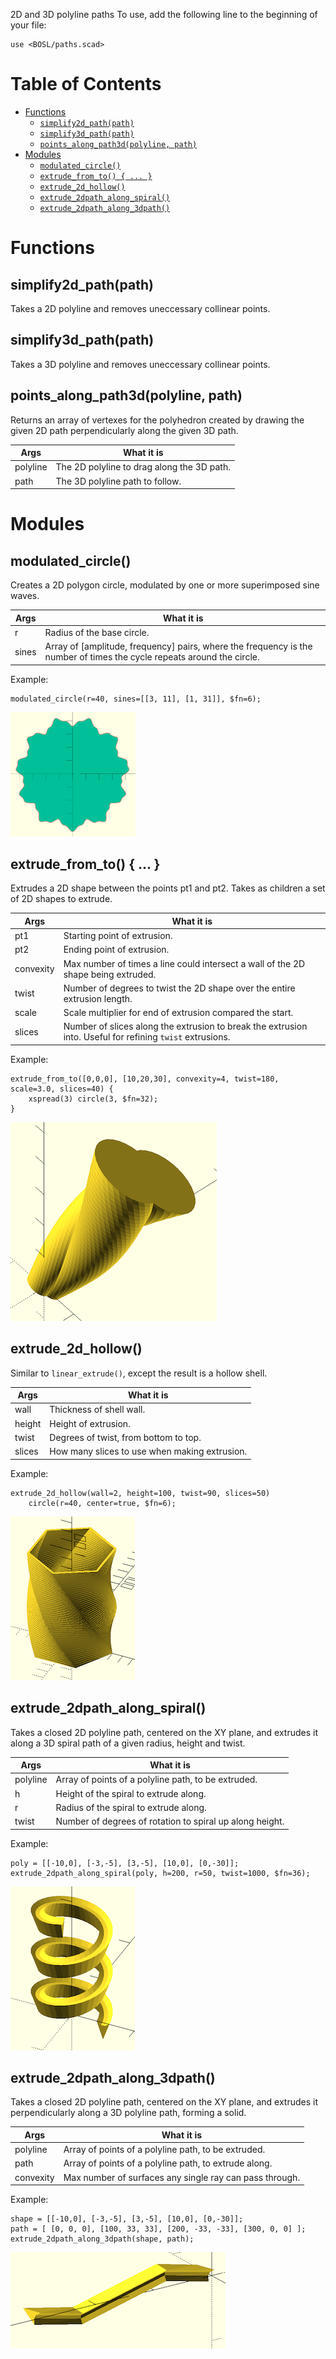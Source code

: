 2D and 3D polyline paths
To use, add the following line to the beginning of your file:

    use <BOSL/paths.scad>


# Table of Contents

- [Functions](#functions)
    - [`simplify2d_path(path)`](#simplify2d_pathpath)
    - [`simplify3d_path(path)`](#simplify3d_pathpath)
    - [`points_along_path3d(polyline, path)`](#points_along_path3dpolyline-path)
- [Modules](#modules)
    - [`modulated_circle()`](#modulated_circle)
    - [`extrude_from_to() { ... }`](#extrude_from_to---)
    - [`extrude_2d_hollow()`](#extrude_2d_hollow)
    - [`extrude_2dpath_along_spiral()`](#extrude_2dpath_along_spiral)
    - [`extrude_2dpath_along_3dpath()`](#extrude_2dpath_along_3dpath)



# Functions



## simplify2d\_path(path)
Takes a 2D polyline and removes uneccessary collinear points.



## simplify3d\_path(path)
Takes a 3D polyline and removes uneccessary collinear points.



## points\_along\_path3d(polyline, path)
Returns an array of vertexes for the polyhedron created by drawing the given
2D path perpendicularly along the given 3D path.

Args     | What it is
-------- | --------------------------
polyline | The 2D polyline to drag along the 3D path.
path     | The 3D polyline path to follow.




# Modules


## modulated\_circle()
Creates a 2D polygon circle, modulated by one or more superimposed sine waves.

Args     | What it is
-------- | --------------------------
r        | Radius of the base circle.
sines    | Array of [amplitude, frequency] pairs, where the frequency is the number of times the cycle repeats around the circle.

Example:

    modulated_circle(r=40, sines=[[3, 11], [1, 31]], $fn=6);

![modulated\_circle](images/paths/modulated_circle.png)



## extrude\_from\_to() { ... }
Extrudes a 2D shape between the points pt1 and pt2.
Takes as children a set of 2D shapes to extrude.

Args       | What it is
---------- | --------------------------
pt1        | Starting point of extrusion.
pt2        | Ending point of extrusion.
convexity  | Max number of times a line could intersect a wall of the 2D shape being extruded.
twist      | Number of degrees to twist the 2D shape over the entire extrusion length.
scale      | Scale multiplier for end of extrusion compared the start.
slices     | Number of slices along the extrusion to break the extrusion into.  Useful for refining `twist` extrusions.

Example:

    extrude_from_to([0,0,0], [10,20,30], convexity=4, twist=180, scale=3.0, slices=40) {
        xspread(3) circle(3, $fn=32);
    }

![extrude\_from\_to](images/paths/extrude_from_to.png)



## extrude\_2d\_hollow()
Similar to `linear_extrude()`, except the result is a hollow shell.

Args     | What it is
-------- | --------------------------
wall     | Thickness of shell wall.
height   | Height of extrusion.
twist    | Degrees of twist, from bottom to top.
slices   | How many slices to use when making extrusion.

Example:

    extrude_2d_hollow(wall=2, height=100, twist=90, slices=50)
        circle(r=40, center=true, $fn=6);

![extrude\_2d\_hollow](images/paths/extrude_2d_hollow.png)



## extrude\_2dpath\_along\_spiral()
Takes a closed 2D polyline path, centered on the XY plane, and
extrudes it along a 3D spiral path of a given radius, height and twist.

Args     | What it is
-------- | --------------------------
polyline | Array of points of a polyline path, to be extruded.
h        | Height of the spiral to extrude along.
r        | Radius of the spiral to extrude along.
twist    | Number of degrees of rotation to spiral up along height.

Example:

    poly = [[-10,0], [-3,-5], [3,-5], [10,0], [0,-30]];
    extrude_2dpath_along_spiral(poly, h=200, r=50, twist=1000, $fn=36);

![extrude\_2dpath\_along\_spiral](images/paths/extrude_2dpath_along_spiral.png)



## extrude\_2dpath\_along\_3dpath()
Takes a closed 2D polyline path, centered on the XY plane, and
extrudes it perpendicularly along a 3D polyline path, forming a solid.

Args      | What it is
--------- | --------------------------
polyline  | Array of points of a polyline path, to be extruded.
path      | Array of points of a polyline path, to extrude along.
convexity | Max number of surfaces any single ray can pass through.

Example:

    shape = [[-10,0], [-3,-5], [3,-5], [10,0], [0,-30]];
    path = [ [0, 0, 0], [100, 33, 33], [200, -33, -33], [300, 0, 0] ];
    extrude_2dpath_along_3dpath(shape, path);

![extrude\_2dpath\_along\_3dpath](images/paths/extrude_2dpath_along_3dpath.png)



